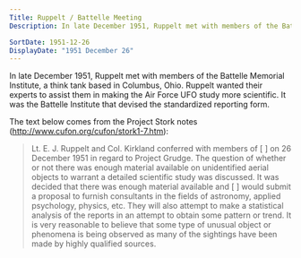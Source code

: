 ```yaml
---
Title: Ruppelt / Battelle Meeting
Description: In late December 1951, Ruppelt met with members of the Battelle Memorial Institute, a think tank based in Columbus, Ohio. Ruppelt wanted their experts to assist them in making the Air Force UFO study more scientific. It was the Battelle Institute that devised the standardized reporting form.

SortDate: 1951-12-26
DisplayDate: "1951 December 26"
---
```


In late December 1951, Ruppelt met with members of the Battelle Memorial Institute, a think tank based in Columbus, Ohio. Ruppelt wanted their experts to assist them in making the Air Force UFO study more scientific. It was the Battelle Institute that devised the standardized reporting form.

The text below comes from the Project Stork notes (http://www.cufon.org/cufon/stork1-7.htm):

> Lt. E. J. Ruppelt and Col. Kirkland conferred with members of [                                ] on 26 December 1951 in regard to Project Grudge.  The question of whether or not there was enough material available on unidentified aerial objects to warrant a detailed scientific study was discussed.  It was decided that there was enough material available and [              ] would submit a proposal to furnish consultants in the fields of astronomy, applied psychology, physics, etc.  They will also attempt to make a statistical analysis of the reports in an attempt to obtain some pattern or trend.  It is very reasonable to believe that some type of unusual object or phenomena is being observed as many of the sightings have been made by highly qualified sources.